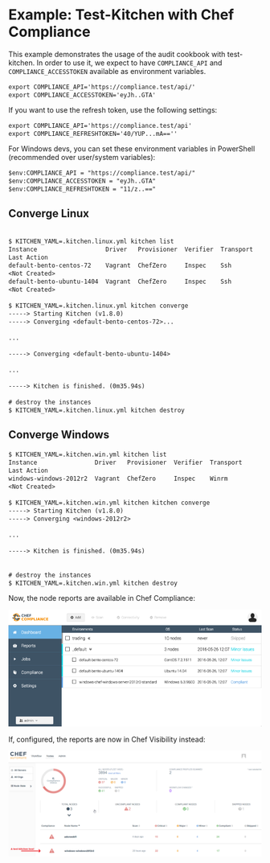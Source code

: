 # Example: Test-Kitchen with Chef Compliance

This example demonstrates the usage of the audit cookbook with test-kitchen. In order to use it, we expect to have `COMPLIANCE_API` and `COMPLIANCE_ACCESSTOKEN` available as environment variables.

```
export COMPLIANCE_API='https://compliance.test/api/'
export COMPLIANCE_ACCESSTOKEN='eyJh..GTA'
```

If you want to use the refresh token, use the following settings:

```
export COMPLIANCE_API='https://compliance.test/api'
export COMPLIANCE_REFRESHTOKEN='40/YUP...mA==''
```

For Windows devs, you can set these environment variables in PowerShell (recommended over user/system variables):
```
$env:COMPLIANCE_API = "https://compliance.test/api/"
$env:COMPLIANCE_ACCESSTOKEN = "eyJh..GTA"
$env:COMPLIANCE_REFRESHTOKEN = "11/z..=="
```

## Converge Linux

```

$ KITCHEN_YAML=.kitchen.linux.yml kitchen list
Instance                   Driver   Provisioner  Verifier  Transport  Last Action
default-bento-centos-72    Vagrant  ChefZero     Inspec    Ssh        <Not Created>
default-bento-ubuntu-1404  Vagrant  ChefZero     Inspec    Ssh        <Not Created>

$ KITCHEN_YAML=.kitchen.linux.yml kitchen converge
-----> Starting Kitchen (v1.8.0)
-----> Converging <default-bento-centos-72>...

...

-----> Converging <default-bento-ubuntu-1404>

...

-----> Kitchen is finished. (0m35.94s)

# destroy the instances
$ KITCHEN_YAML=.kitchen.linux.yml kitchen destroy
```

## Converge Windows

```
$ KITCHEN_YAML=.kitchen.win.yml kitchen list
Instance                Driver   Provisioner  Verifier  Transport  Last Action
windows-windows-2012r2  Vagrant  ChefZero     Inspec    Winrm      <Not Created>

$ KITCHEN_YAML=.kitchen.win.yml kitchen kitchen converge
-----> Starting Kitchen (v1.8.0)
-----> Converging <windows-2012r2>

...

-----> Kitchen is finished. (0m35.94s)


# destroy the instances
$ KITCHEN_YAML=.kitchen.win.yml kitchen destroy

```


Now, the node reports are available in Chef Compliance:

![Chef Compliance Reports](cc_report.png "Chef Compliance Reports")

If, configured, the reports are now in Chef Visibility instead:

![Chef Visibility Reports](visib_reporting.png "Chef Visibility Reports")
